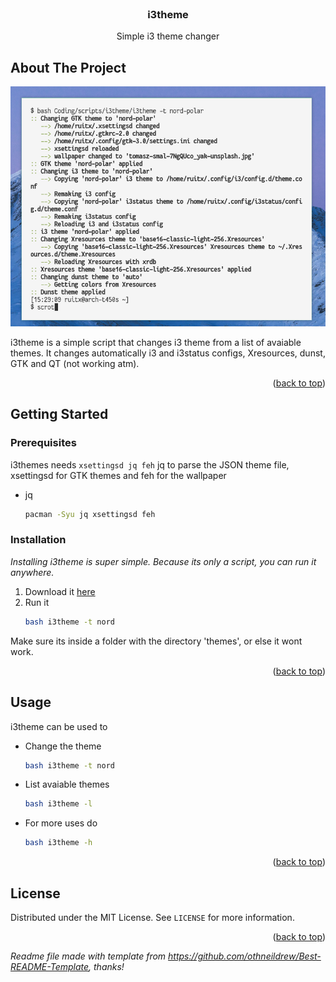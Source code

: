 <div id="top"></div>
<!--
*** Thanks for checking out the Best-README-Template. If you have a suggestion
*** that would make this better, please fork the repo and create a pull request
*** or simply open an issue with the tag "enhancement".
*** Don't forget to give the project a star!
*** Thanks again! Now go create something AMAZING! :D
-->

<!-- PROJECT LOGO -->
<br />
<div align="center">
  <h3 align="center">i3theme</h3>
  <p align="center">
    Simple i3 theme changer
    <br />
  </p>
</div>



<!-- ABOUT THE PROJECT -->
## About The Project
![](screenshot1.png)

<!--
![](screenshot2)
![](screenshot3)
![](screenshot4)
-->

i3theme is a simple script that changes i3 theme from a list of avaiable themes. It changes automatically i3 and i3status configs, Xresources, dunst, GTK and QT (not working atm).

<p align="right">(<a href="#top">back to top</a>)</p>

<!-- GETTING STARTED -->
## Getting Started

### Prerequisites

i3themes needs ```xsettingsd jq feh```
jq to parse the JSON theme file, xsettingsd for GTK themes and feh for the wallpaper
* jq
  ```sh
  pacman -Syu jq xsettingsd feh
  ```

### Installation

_Installing i3theme is super simple. Because its only a script, you can run it anywhere._

1. Download it [here](https://github.com/rtxx/scripts/tree/main/i3theme)
2. Run it
   ```sh
   bash i3theme -t nord
   ```
Make sure its inside a folder with the directory 'themes', or else it wont work.

<p align="right">(<a href="#top">back to top</a>)</p>



<!-- USAGE EXAMPLES -->
## Usage

i3theme can be used to 

* Change the theme
  ```sh
  bash i3theme -t nord
  ```
* List avaiable themes
  ```sh
  bash i3theme -l
     ```
* For more uses do
  ```sh
  bash i3theme -h
     ```
<p align="right">(<a href="#top">back to top</a>)</p>



<!-- LICENSE -->
## License

Distributed under the MIT License. See `LICENSE` for more information.

<p align="right">(<a href="#top">back to top</a>)</p>

_Readme file made with template from https://github.com/othneildrew/Best-README-Template, thanks!_

<!-- MARKDOWN LINKS & IMAGES -->
<!-- https://www.markdownguide.org/basic-syntax/#reference-style-links -->
[product-screenshot]: screenshot1.png
